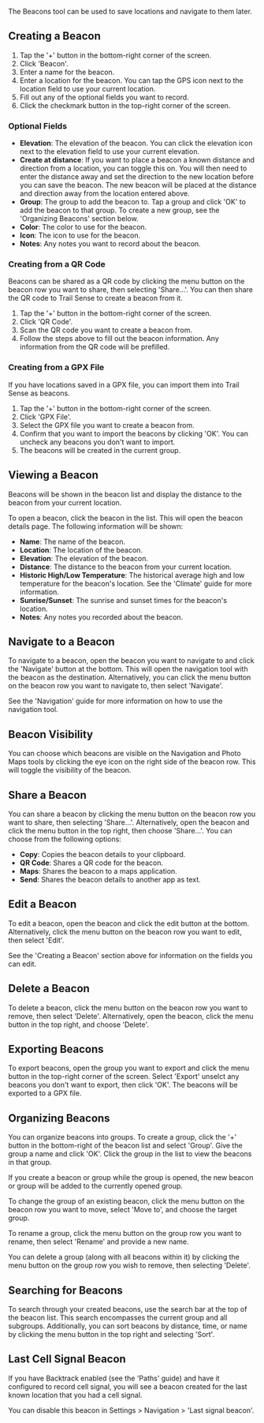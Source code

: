 The Beacons tool can be used to save locations and navigate to them later.

## Creating a Beacon
1. Tap the '+' button in the bottom-right corner of the screen.
2. Click 'Beacon'.
3. Enter a name for the beacon.
4. Enter a location for the beacon. You can tap the GPS icon next to the location field to use your current location.
5. Fill out any of the optional fields you want to record.
6. Click the checkmark button in the top-right corner of the screen.

### Optional Fields
- **Elevation**: The elevation of the beacon. You can click the elevation icon next to the elevation field to use your current elevation.
- **Create at distance**: If you want to place a beacon a known distance and direction from a location, you can toggle this on. You will then need to enter the distance away and set the direction to the new location before you can save the beacon. The new beacon will be placed at the distance and direction away from the location entered above.
- **Group**: The group to add the beacon to. Tap a group and click 'OK' to add the beacon to that group. To create a new group, see the 'Organizing Beacons' section below.
- **Color**: The color to use for the beacon.
- **Icon**: The icon to use for the beacon.
- **Notes**: Any notes you want to record about the beacon.

### Creating from a QR Code
Beacons can be shared as a QR code by clicking the menu button on the beacon row you want to share, then selecting 'Share...'. You can then share the QR code to Trail Sense to create a beacon from it.

1. Tap the '+' button in the bottom-right corner of the screen.
2. Click 'QR Code'.
3. Scan the QR code you want to create a beacon from.
4. Follow the steps above to fill out the beacon information. Any information from the QR code will be prefilled.

### Creating from a GPX File
If you have locations saved in a GPX file, you can import them into Trail Sense as beacons.

1. Tap the '+' button in the bottom-right corner of the screen.
2. Click 'GPX File'.
3. Select the GPX file you want to create a beacon from.
4. Confirm that you want to import the beacons by clicking 'OK'. You can uncheck any beacons you don't want to import.
5. The beacons will be created in the current group.

## Viewing a Beacon
Beacons will be shown in the beacon list and display the distance to the beacon from your current location.

To open a beacon, click the beacon in the list. This will open the beacon details page. The following information will be shown:
- **Name**: The name of the beacon.
- **Location**: The location of the beacon.
- **Elevation**: The elevation of the beacon.
- **Distance**: The distance to the beacon from your current location.
- **Historic High/Low Temperature**: The historical average high and low temperature for the beacon's location. See the 'Climate' guide for more information.
- **Sunrise/Sunset**: The sunrise and sunset times for the beacon's location.
- **Notes**: Any notes you recorded about the beacon.

## Navigate to a Beacon
To navigate to a beacon, open the beacon you want to navigate to and click the 'Navigate' button at the bottom. This will open the navigation tool with the beacon as the destination. Alternatively, you can click the menu button on the beacon row you want to navigate to, then select 'Navigate'.

See the 'Navigation' guide for more information on how to use the navigation tool.

## Beacon Visibility
You can choose which beacons are visible on the Navigation and Photo Maps tools by clicking the eye icon on the right side of the beacon row. This will toggle the visibility of the beacon.

## Share a Beacon
You can share a beacon by clicking the menu button on the beacon row you want to share, then selecting 'Share...'. Alternatively, open the beacon and click the menu button in the top right, then choose 'Share...'. You can choose from the following options:

- **Copy**: Copies the beacon details to your clipboard.
- **QR Code**: Shares a QR code for the beacon.
- **Maps**: Shares the beacon to a maps application.
- **Send**: Shares the beacon details to another app as text.

## Edit a Beacon
To edit a beacon, open the beacon and click the edit button at the bottom. Alternatively, click the menu button on the beacon row you want to edit, then select 'Edit'.

See the 'Creating a Beacon' section above for information on the fields you can edit.

## Delete a Beacon
To delete a beacon, click the menu button on the beacon row you want to remove, then select 'Delete'. Alternatively, open the beacon, click the menu button in the top right, and choose 'Delete'.

## Exporting Beacons
To export beacons, open the group you want to export and click the menu button in the top-right corner of the screen. Select 'Export' unselct any beacons you don't want to export, then click 'OK'. The beacons will be exported to a GPX file.

## Organizing Beacons
You can organize beacons into groups. To create a group, click the '+' button in the bottom-right of the beacon list and select 'Group'. Give the group a name and click 'OK'. Click the group in the list to view the beacons in that group.

If you create a beacon or group while the group is opened, the new beacon or group will be added to the currently opened group.

To change the group of an existing beacon, click the menu button on the beacon row you want to move, select 'Move to', and choose the target group.

To rename a group, click the menu button on the group row you want to rename, then select 'Rename' and provide a new name.

You can delete a group (along with all beacons within it) by clicking the menu button on the group row you wish to remove, then selecting 'Delete'.

## Searching for Beacons
To search through your created beacons, use the search bar at the top of the beacon list. This search encompasses the current group and all subgroups. Additionally, you can sort beacons by distance, time, or name by clicking the menu button in the top right and selecting 'Sort'.

## Last Cell Signal Beacon
If you have Backtrack enabled (see the 'Paths' guide) and have it configured to record cell signal, you will see a beacon created for the last known location that you had a cell signal.

You can disable this beacon in Settings > Navigation > 'Last signal beacon'.